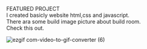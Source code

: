 FEATURED PROJECT
<br>
I created basicly website html,css and javascript.
<br>
There ara some build image picture about build room.
<br>
Check this out.
<br>

![ezgif com-video-to-gif-converter (6)](https://github.com/user-attachments/assets/f8ae0555-db54-4648-a5cb-a0278eb0670b)
